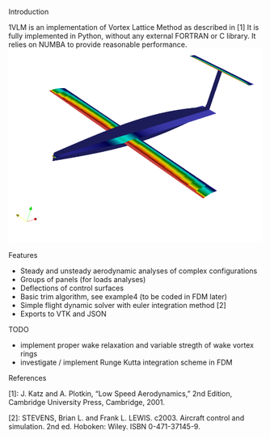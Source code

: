 Introduction

1VLM is an implementation of Vortex Lattice Method as described in [1] 
It is fully implemented in Python, without any external FORTRAN or C library.  It relies on NUMBA to provide reasonable performance.
![Alt text](doc/intro.png?raw=true "Example aircraft")

Features
- Steady and unsteady aerodynamic analyses of complex configurations
- Groups of panels (for loads analyses)
- Deflections of control surfaces
- Basic trim algorithm, see example4 (to be coded in FDM later)
- Simple flight dynamic solver with euler integration method [2]
- Exports to VTK and JSON

TODO
- implement proper wake relaxation and variable stregth of wake vortex rings
- investigate / implement Runge Kutta integration scheme in FDM

References

  [1]: J. Katz and A. Plotkin, “Low Speed Aerodynamics,” 2nd Edition, Cambridge University Press, Cambridge, 2001.
  
  [2]: STEVENS, Brian L. and Frank L. LEWIS. c2003. Aircraft control and simulation. 2nd ed. Hoboken: Wiley. ISBN 0-471-37145-9.
